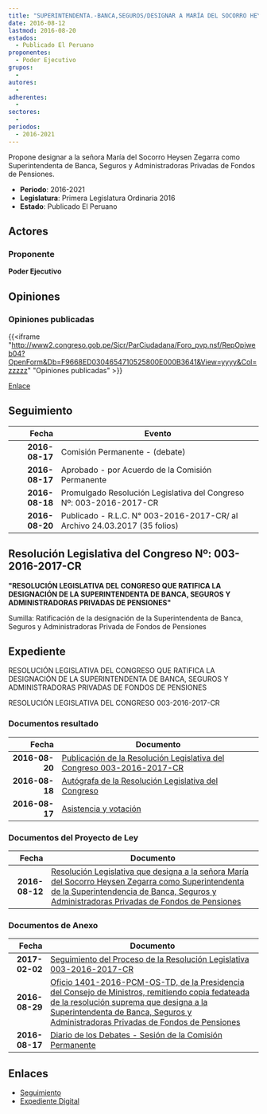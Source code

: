 ```yaml
---
title: "SUPERINTENDENTA.-BANCA,SEGUROS/DESIGNAR A MARÍA DEL SOCORRO HEYSEN ZEGARRA"
date: 2016-08-12
lastmod: 2016-08-20
estados: 
  - Publicado El Peruano
proponentes: 
  - Poder Ejecutivo
grupos: 
  - 
autores: 
  - 
adherentes: 
  - 
sectores: 
  - 
periodos: 
  - 2016-2021
---
```


Propone designar a la señora María del Socorro Heysen Zegarra como Superintendenta de Banca, Seguros y Administradoras Privadas de Fondos de Pensiones.

- **Periodo**: 2016-2021
- **Legislatura**: Primera Legislatura Ordinaria 2016
- **Estado**: Publicado El Peruano

## Actores

### Proponente

**Poder Ejecutivo**


## Opiniones

### Opiniones publicadas

{{<iframe "http://www2.congreso.gob.pe/Sicr/ParCiudadana/Foro_pvp.nsf/RepOpiweb04?OpenForm&Db=F9668ED0304654710525800E000B3641&View=yyyy&Col=zzzzz" "Opiniones publicadas" >}}

[Enlace](http://www2.congreso.gob.pe/Sicr/ParCiudadana/Foro_pvp.nsf/RepOpiweb04?OpenForm&Db=F9668ED0304654710525800E000B3641&View=yyyy&Col=zzzzz)

## Seguimiento

| Fecha | Evento |
|------:|--------|
| **2016-08-17** | Comisión Permanente - (debate)|
| **2016-08-17** | Aprobado - por Acuerdo de la Comisión Permanente|
| **2016-08-18** | Promulgado Resolución Legislativa del Congreso Nº: 003-2016-2017-CR|
| **2016-08-20** | Publicado - R.L.C. N° 003-2016-2017-CR/ al Archivo 24.03.2017 (35 folios)|

## Resolución Legislativa del Congreso Nº: 003-2016-2017-CR

**"RESOLUCIÓN LEGISLATIVA DEL CONGRESO QUE RATIFICA LA DESIGNACIÓN DE LA SUPERINTENDENTA DE BANCA, SEGUROS Y ADMINISTRADORAS PRIVADAS DE PENSIONES"**

Sumilla: Ratificación de la designación de la Superintendenta de Banca, Seguros y Administradoras Privada de Fondos de Pensiones


## Expediente

RESOLUCIÓN LEGISLATIVA DEL CONGRESO QUE RATIFICA LA DESIGNACIÓN DE LA SUPERINTENDENTA DE BANCA, SEGUROS Y ADMINISTRADORAS PRIVADAS DE FONDOS DE PENSIONES

RESOLUCIÓN LEGISLATIVA DEL CONGRESO 003-2016-2017-CR


### Documentos resultado

| Fecha | Documento |
|------:|--------|
| **2016-08-20** | [Publicación de la Resolución Legislativa del Congreso 003-2016-2017-CR](http://www.leyes.congreso.gob.pe/Documentos/2016_2021/Resolucion_Legislativa_del_Congreso/RLC-003-2016-2017-CR.pdf) |
| **2016-08-18** | [Autógrafa de la Resolución Legislativa del Congreso](http://www.leyes.congreso.gob.pe/Documentos/2016_2021/Autografas/Ley_y_de_Resolucion_Legislativa/AU0003420160818.pdf) |
| **2016-08-17** | [Asistencia y votación](http://www.leyes.congreso.gob.pe/Documentos/2016_2021/Asistencia_y_Votacion/Proyectos_de_Ley/AV0003420160817.pdf) |

### Documentos del Proyecto de Ley

| Fecha | Documento |
|------:|--------|
| **2016-08-12** | [Resolución Legislativa que designa a la señora María del Socorro Heysen Zegarra como Superintendenta de la Superintendencia de Banca, Seguros y Administradoras Privadas de Fondos de Pensiones](http://www.leyes.congreso.gob.pe/Documentos/2016_2021/Proyectos_de_Ley_y_de_Resoluciones_Legislativas/PL00034_20160812.pdf) |

### Documentos de Anexo

| Fecha | Documento |
|------:|--------|
| **2017-02-02** | [Seguimiento del Proceso de la Resolución Legislativa 003-2016-2017-CR](http://w2kleg01.congreso.net/Sicr/TraDocEstProc/Contdoc03_2011.nsf/0/5f32b6c19583bf55052580bc00024947/$FILE/00034PL20170202.pdf) |
| **2016-08-29** | [Oficio 1401-2016-PCM-OS-TD, de la Presidencia del Consejo de Ministros, remitiendo copia fedateada de la resolución suprema que designa a la Superintendenta de Banca, Seguros y Administradoras Privadas de Fondos de Pensiones](http://www.leyes.congreso.gob.pe/Documentos/2016_2021/Oficios/Otras_Instituciones/OFICIO-1401-2016-PCM-OS-TD.pdf) |
| **2016-08-17** | [Diario de los Debates - Sesión de la Comisión Permanente](http://www2.congreso.gob.pe/Sicr/DiarioDebates/Publicad.nsf/SesionesPleno/05256D6E0073DFE905258012007EB410/$FILE/PER-2016-1.pdf) |

## Enlaces 

- [Seguimiento](http://www2.congreso.gob.pe/Sicr/TraDocEstProc/CLProLey2016.nsf/f7fff46988ca05b1052578e100829cc7/0ccfb11a9fb4fad50525800e000c27cc?OpenDocument)
- [Expediente Digital](http://www2.congreso.gob.pehttp://www2.congreso.gob.pe/Sicr/TraDocEstProc/CLProLey2016.nsf/f7fff46988ca05b1052578e100829cc7/0ccfb11a9fb4fad50525800e000c27cc?OpenDocument&Click=05257FB7005EB655.eb71d0cf91d8294e05256cdf006b5706/$Body/0.1C6C)
